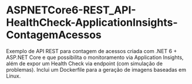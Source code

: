 # ASPNETCore6-REST_API-HealthCheck-ApplicationInsights-ContagemAcessos
Exemplo de API REST para contagem de acessos criada com .NET 6 + ASP.NET Core e que possibilita o monitoramento via Application Insights, além de expor um Health Check via endpoint (com simulação de problemas). Inclui um Dockerfile para a geração de imagens baseadas em Linux.
